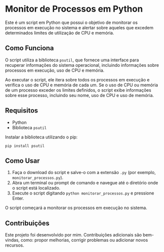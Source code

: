 # Monitor de Processos em Python

Este é um script em Python que possui o objetivo de monitorar os processos em execução no sistema e alertar sobre aqueles que excedem determinados limites de utilização de CPU e memória.

## Como Funciona

O script utiliza a biblioteca `psutil`, que fornece uma interface para recuperar informações do sistema operacional, incluindo informações sobre processos em execução, uso de CPU e memória.

Ao executar o script, ele itera sobre todos os processos em execução e verifica o uso de CPU e memória de cada um. Se o uso de CPU ou memória de um processo exceder os limites definidos, o script exibe informações sobre esse processo, incluindo seu nome, uso de CPU e uso de memória.

## Requisitos

- Python
- Biblioteca `psutil`

Instalar a biblioteca utilizando o pip:

```
pip install psutil
```

## Como Usar

1. Faça o download do script e salve-o com a extensão `.py` (por exemplo, `monitorar_processos.py`).
2. Abra um terminal ou prompt de comando e navegue até o diretório onde o script está localizado.
3. Execute o script digitando `python monitorar_processos.py` e pressione Enter.

O script começará a monitorar os processos em execução no sistema.

## Contribuições

Este projeto foi desenvolvido por mim. Contribuições adicionais são bem-vindas, como: propor melhorias, corrigir problemas ou adicionar novos recursos.


